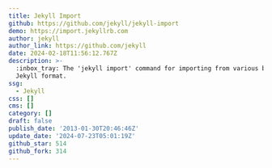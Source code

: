 ```yaml
---
title: Jekyll Import
github: https://github.com/jekyll/jekyll-import
demo: https://import.jekyllrb.com
author: jekyll
author_link: https://github.com/jekyll
date: 2024-02-18T11:56:12.767Z
description: >-
  :inbox_tray: The 'jekyll import' command for importing from various blogs to
  Jekyll format.
ssg:
  - Jekyll
css: []
cms: []
category: []
draft: false
publish_date: '2013-01-30T20:46:46Z'
update_date: '2024-07-23T05:01:19Z'
github_star: 514
github_fork: 314
---
```

